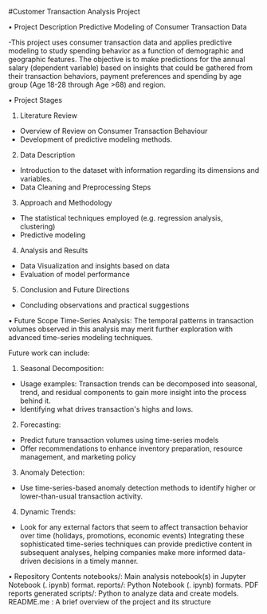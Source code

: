 #Customer Transaction Analysis Project

•	Project Description
Predictive Modeling of Consumer Transaction Data

-This project uses consumer transaction data and applies predictive modeling to study spending behavior as a function of demographic and geographic features. The objective is to make predictions for the annual salary (dependent variable) based on insights that could be gathered from their transaction behaviors, payment preferences and spending by age group (Age 18-28 through Age >68) and region.

•	Project Stages
1.	Literature Review
-	Overview of Review on Consumer Transaction Behaviour
-	Development of predictive modeling methods.
2.	Data Description
-	Introduction to the dataset with information regarding its dimensions and variables.
-	Data Cleaning and Preprocessing Steps
3.	Approach and Methodology
-	The statistical techniques employed (e.g. regression analysis, clustering)
-	 Predictive modeling
4.	Analysis and Results
-	Data Visualization and insights based on data
-	Evaluation of model performance
5.	Conclusion and Future Directions
-	Concluding observations and practical suggestions


•	Future Scope
Time-Series Analysis:
The temporal patterns in transaction volumes observed in this analysis may merit further exploration with advanced time-series modeling techniques.

Future work can include:

1.	Seasonal Decomposition:
-	Usage examples: Transaction trends can be decomposed into seasonal, trend, and residual components to gain more insight into the process behind it.
-	Identifying what drives transaction's highs and lows.
2.	Forecasting:
-	Predict future transaction volumes using time-series models
-	Offer recommendations to enhance inventory preparation, resource management, and marketing policy
3.	Anomaly Detection:
-	Use time-series-based anomaly detection methods to identify higher or lower-than-usual transaction activity.
4.	Dynamic Trends:
-	Look for any external factors that seem to affect transaction behavior over time (holidays, promotions, economic events)
Integrating these sophisticated time-series techniques can provide predictive content in subsequent analyses, helping companies make more informed data-driven decisions in a timely manner.



•	Repository Contents
notebooks/: Main analysis notebook(s) in Jupyter Notebook (. ipynb) format.
reports/:
Python Notebook (. ipynb) formats.
PDF reports generated
scripts/: Python to analyze data and create models.
README.me : A brief overview of the project and its structure

